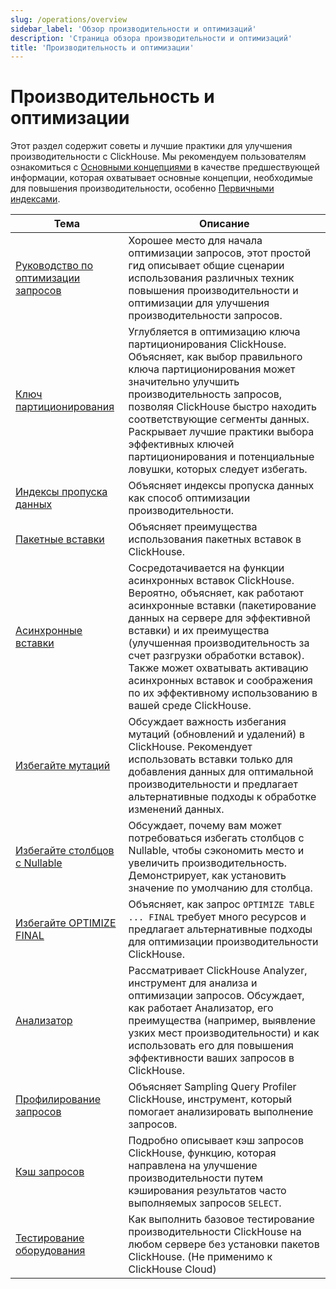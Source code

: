 ```yaml
---
slug: /operations/overview
sidebar_label: 'Обзор производительности и оптимизаций'
description: 'Страница обзора производительности и оптимизаций'
title: 'Производительность и оптимизации'
---
```



# Производительность и оптимизации

Этот раздел содержит советы и лучшие практики для улучшения производительности с ClickHouse. 
Мы рекомендуем пользователям ознакомиться с [Основными концепциями](/parts) в качестве предшествующей информации, 
которая охватывает основные концепции, необходимые для повышения производительности, 
особенно [Первичными индексами](./sparse-primary-indexes.md).

| Тема                                                                                 | Описание                                                                                                                                                                                                                                                                                                                                                             |
|---------------------------------------------------------------------------------------|-------------------------------------------------------------------------------------------------------------------------------------------------------------------------------------------------------------------------------------------------------------------------------------------------------------------------------------------------------------------------|
| [Руководство по оптимизации запросов](/optimize/query-optimization)                      | Хорошее место для начала оптимизации запросов, этот простой гид описывает общие сценарии использования различных техник повышения производительности и оптимизации для улучшения производительности запросов.                                                                                                                                                                   |
| [Ключ партиционирования](/optimize/partitioning-key)                                | Углубляется в оптимизацию ключа партиционирования ClickHouse. Объясняет, как выбор правильного ключа партиционирования может значительно улучшить производительность запросов, позволяя ClickHouse быстро находить соответствующие сегменты данных. Раскрывает лучшие практики выбора эффективных ключей партиционирования и потенциальные ловушки, которых следует избегать.                                      |
| [Индексы пропуска данных](/optimize/skipping-indexes)                           | Объясняет индексы пропуска данных как способ оптимизации производительности.                                                                                                                                                                                                                                                                                                        |
| [Пакетные вставки](/optimize/bulk-inserts)                                        | Объясняет преимущества использования пакетных вставок в ClickHouse.                                                                                                                                                                                                                                                                                                              |
| [Асинхронные вставки](/optimize/asynchronous-inserts)                        | Сосредотачивается на функции асинхронных вставок ClickHouse. Вероятно, объясняет, как работают асинхронные вставки (пакетирование данных на сервере для эффективной вставки) и их преимущества (улучшенная производительность за счет разгрузки обработки вставок). Также может охватывать активацию асинхронных вставок и соображения по их эффективному использованию в вашей среде ClickHouse. |
| [Избегайте мутаций](/optimize/avoid-mutations)                                  | Обсуждает важность избегания мутаций (обновлений и удалений) в ClickHouse. Рекомендует использовать вставки только для добавления данных для оптимальной производительности и предлагает альтернативные подходы к обработке изменений данных.                                                                                                                                                      |
| [Избегайте столбцов с Nullable](/optimize/avoid-nullable-columns)                    | Обсуждает, почему вам может потребоваться избегать столбцов с Nullable, чтобы сэкономить место и увеличить производительность. Демонстрирует, как установить значение по умолчанию для столбца.                                                                                                                                                                                                                      |
| [Избегайте OPTIMIZE FINAL](/optimize/avoidoptimizefinal)                          | Объясняет, как запрос `OPTIMIZE TABLE ... FINAL` требует много ресурсов и предлагает альтернативные подходы для оптимизации производительности ClickHouse.                                                                                                                                                                                                                         |
| [Анализатор](/operations/analyzer)                                              | Рассматривает ClickHouse Analyzer, инструмент для анализа и оптимизации запросов. Обсуждает, как работает Анализатор, его преимущества (например, выявление узких мест производительности) и как использовать его для повышения эффективности ваших запросов в ClickHouse.                                                                                                                            |
| [Профилирование запросов](/operations/optimizing-performance/sampling-query-profiler) | Объясняет Sampling Query Profiler ClickHouse, инструмент, который помогает анализировать выполнение запросов.                                                                                                                                                                                                                                                                               |
| [Кэш запросов](/operations/query-cache)                                        | Подробно описывает кэш запросов ClickHouse, функцию, которая направлена на улучшение производительности путем кэширования результатов часто выполняемых запросов `SELECT`.                                                                                                                                                                                                                            |
| [Тестирование оборудования](/operations/performance-test)                              | Как выполнить базовое тестирование производительности ClickHouse на любом сервере без установки пакетов ClickHouse. (Не применимо к ClickHouse Cloud)                                                                                                                                                                                                                          |
